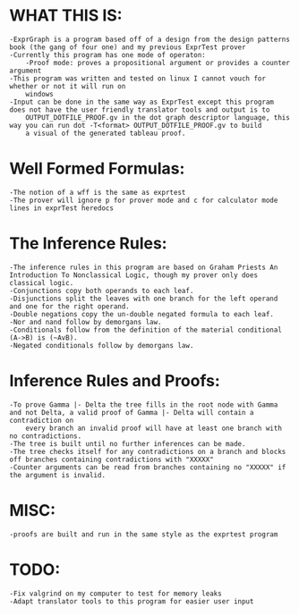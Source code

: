 # WHAT THIS IS:
	-ExprGraph is a program based off of a design from the design patterns book (the gang of four one) and my previous ExprTest prover
	-Currently this program has one mode of operaton:
		-Proof mode: proves a propositional argument or provides a counter argument
	-This program was written and tested on linux I cannot vouch for whether or not it will run on 
		windows
	-Input can be done in the same way as ExprTest except this program does not have the user friendly translator tools and output is to 
		OUTPUT_DOTFILE_PROOF.gv in the dot graph descriptor language, this way you can run dot -T<format> OUTPUT_DOTFILE_PROOF.gv to build
		a visual of the generated tableau proof.
# Well Formed Formulas:
	-The notion of a wff is the same as exprtest
	-The prover will ignore p for prover mode and c for calculator mode lines in exprTest heredocs

# The Inference Rules:
	-The inference rules in this program are based on Graham Priests An Introduction To Nonclassical Logic, though my prover only does classical logic.
	-Conjunctions copy both operands to each leaf.
	-Disjunctions split the leaves with one branch for the left operand and one for the right operand.
	-Double negations copy the un-double negated formula to each leaf.
	-Nor and nand follow by demorgans law.
	-Conditionals follow from the definition of the material conditional (A->B) is (~AvB).
	-Negated conditionals follow by demorgans law.

# Inference Rules and Proofs:
	-To prove Gamma |- Delta the tree fills in the root node with Gamma and not Delta, a valid proof of Gamma |- Delta will contain a contradiction on 
		every branch an invalid proof will have at least one branch with no contradictions.
	-The tree is built until no further inferences can be made.
	-The tree checks itself for any contradictions on a branch and blocks off branches containing contradictions with "XXXXX"
	-Counter arguments can be read from branches containing no "XXXXX" if the argument is invalid.


# MISC:
	-proofs are built and run in the same style as the exprtest program
# TODO:
	-Fix valgrind on my computer to test for memory leaks
	-Adapt translator tools to this program for easier user input
